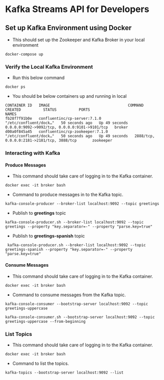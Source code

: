 # Kafka Streams API for Developers


## Set up Kafka Environment using Docker

- This should set up the Zookeeper and Kafka Broker in your local environment

```aidl
docker-compose up
```

### Verify the Local Kafka Environment

- Run this below command

```
docker ps
```

- You should be below containers up and running in local

```
CONTAINER ID   IMAGE                                   COMMAND                  CREATED          STATUS          PORTS                                            NAMES
fb28f7f91b0e   confluentinc/cp-server:7.1.0            "/etc/confluent/dock…"   50 seconds ago   Up 49 seconds   0.0.0.0:9092->9092/tcp, 0.0.0.0:9101->9101/tcp   broker
d00a0f845a45   confluentinc/cp-zookeeper:7.1.0         "/etc/confluent/dock…"   50 seconds ago   Up 49 seconds   2888/tcp, 0.0.0.0:2181->2181/tcp, 3888/tcp       zookeeper
```

### Interacting with Kafka

#### Produce Messages

- This  command should take care of logging in to the Kafka container.

```
docker exec -it broker bash
```

- Command to produce messages in to the Kafka topic.

```
kafka-console-producer --broker-list localhost:9092 --topic greetings
```

- Publish to **greetings** topic

```
kafka-console-producer.sh --broker-list localhost:9092 --topic greetings --property "key.separator=-" --property "parse.key=true"

```

- Publish to **greetings-spanish** topic

```
 kafka-console-producer.sh --broker-list localhost:9092 --topic greetings-spanish --property "key.separator=-" --property "parse.key=true"
```

#### Consume Messages

- This  command should take care of logging in to the Kafka container.

```
docker exec -it broker bash
```
- Command to consume messages from the Kafka topic.

```
kafka-console-consumer --bootstrap-server localhost:9092 --topic greetings-uppercase
```

```
kafka-console-consumer.sh --bootstrap-server localhost:9092 --topic greetings-uppercase --from-beginning

```

### List Topics

- This  command should take care of logging in to the Kafka container.

```
docker exec -it broker bash
```

- Command to list the topics.

```
kafka-topics --bootstrap-server localhost:9092 --list
```
